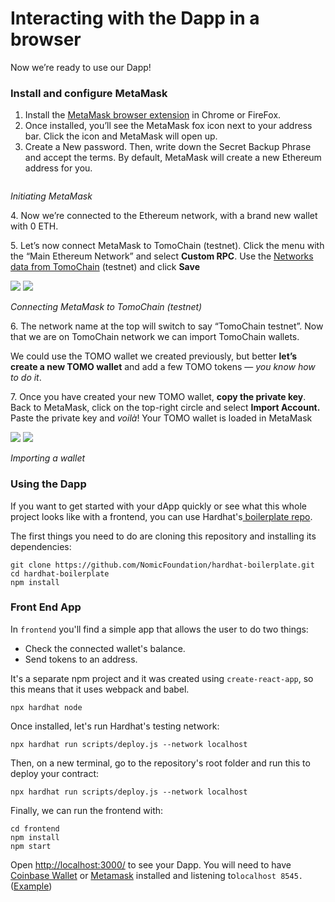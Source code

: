 # Interacting with the Dapp in a browser

Now we’re ready to use our Dapp!

### Install and configure MetaMask <a href="#4986" id="4986"></a>

1. Install the [MetaMask browser extension](https://metamask.io/) in Chrome or FireFox.
2. Once installed, you’ll see the MetaMask fox icon next to your address bar. Click the icon and MetaMask will open up.
3. Create a New password. Then, write down the Secret Backup Phrase and accept the terms. By default, MetaMask will create a new Ethereum address for you.

<img src="https://miro.medium.com/max/1828/1*tV2bQfZ2vVhvpOOwKY0Y5g.png" alt="" data-size="original">

_Initiating MetaMask_

4\. Now we’re connected to the Ethereum network, with a brand new wallet with 0 ETH.

5\. Let’s now connect MetaMask to TomoChain (testnet). Click the menu with the “Main Ethereum Network” and select **Custom RPC**. Use the [Networks data from TomoChain](../../general/how-to-connect-to-tomochain-network/metamask.md) (testnet) and click **Save**

![](https://miro.medium.com/max/60/1\*Dm4qhGJOjnolRwxX-VN94w.png?q=20) ![](https://miro.medium.com/max/1424/1\*Dm4qhGJOjnolRwxX-VN94w.png)

_Connecting MetaMask to TomoChain (testnet)_

6\. The network name at the top will switch to say “TomoChain testnet”. Now that we are on TomoChain network we can import TomoChain wallets.

We could use the TOMO wallet we created previously, but better **let’s create a new TOMO wallet** and add a few TOMO tokens — _you know how to do it_.

7\. Once you have created your new TOMO wallet, **copy the private key**. Back to MetaMask, click on the top-right circle and select **Import Account.** Paste the private key and _voilà_! Your TOMO wallet is loaded in MetaMask

![](https://miro.medium.com/max/60/1\*AjEHidU-h0Ae0CXTsQUJ5Q.png?q=20) ![](https://miro.medium.com/max/1298/1\*AjEHidU-h0Ae0CXTsQUJ5Q.png)

_Importing a wallet_

### Using the Dapp <a href="#9432" id="9432"></a>

If you want to get started with your dApp quickly or see what this whole project looks like with a frontend, you can use Hardhat's[ boilerplate repo](https://github.com/NomicFoundation/hardhat-boilerplate).

The first things you need to do are cloning this repository and installing its dependencies:

```
git clone https://github.com/NomicFoundation/hardhat-boilerplate.git
cd hardhat-boilerplate
npm install
```

### **Front End App**&#x20;

In `frontend` you'll find a simple app that allows the user to do two things:

* Check the connected wallet's balance.
* Send tokens to an address.

It's a separate npm project and it was created using `create-react-app`, so this means that it uses webpack and babel.

```
npx hardhat node
```

Once installed, let's run Hardhat's testing network:

```
npx hardhat run scripts/deploy.js --network localhost
```

Then, on a new terminal, go to the repository's root folder and run this to deploy your contract:

```
npx hardhat run scripts/deploy.js --network localhost
```

Finally, we can run the frontend with:

```
cd frontend
npm install
npm start
```

Open [http://localhost:3000/](http://localhost:3000/) to see your Dapp. You will need to have [Coinbase Wallet](https://www.coinbase.com/wallet) or [Metamask](https://metamask.io/) installed and listening to`localhost 8545.`([Example](https://github.com/c98tristan/gitbook-tomochain/blob/master/developer-guide/building-dapp-on-tomochain/develop-a-simple-web3-frontend-to-interact-with-the-contract/interacting-with-the-dapp-in-a-browser.md#4986))
